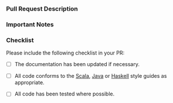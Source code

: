 ### Pull Request Description
<!--
- Please describe the nature of your PR here, as well as the motivation for it.
- If it fixes an open issue, please mention that issue number here.
-->

### Important Notes
<!--
- Mention important elements of the design.
- Mention any notable changes to APIs.
-->

### Checklist
Please include the following checklist in your PR:

- [ ] The documentation has been updated if necessary.
- [ ] All code conforms to the [Scala](https://github.com/luna/enso/blob/master/doc/scala-style-guide.md), [Java](https://github.com/luna/enso/blob/master/doc/java-style-guide.md) or [Haskell](https://github.com/luna/enso/blob/master/doc/haskell-style-guide.md) style guides as appropriate.
- [ ] All code has been tested where possible.

